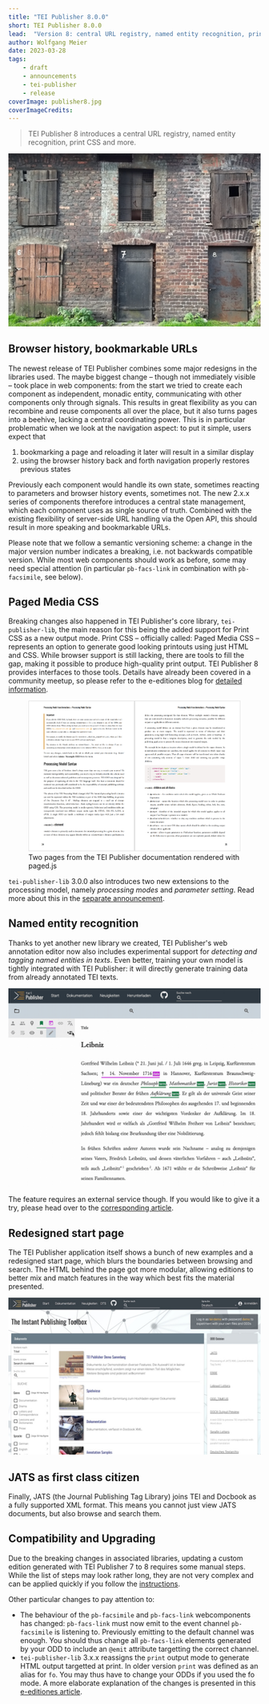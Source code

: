 ```yaml
---
title: "TEI Publisher 8.0.0"
short: TEI Publisher 8.0.0
lead:  "Version 8: central URL registry, named entity recognition, print CSS and more"
author: Wolfgang Meier
date: 2023-03-28
tags:
    - draft
    - announcements
    - tei-publisher
    - release
coverImage: publisher8.jpg
coverImageCredits: 
---
```


> TEI Publisher 8 introduces a central URL registry, named entity recognition, print CSS and more.

![](/img/publisher8-big.jpg)

## Browser history, bookmarkable URLs

The newest release of TEI Publisher combines some major redesigns in the libraries used. The maybe biggest change – though not immediately visible – took place in web components: from the start we tried to create each component as independent, monadic entity, communicating with other components only through signals. This results in great flexibility as you can recombine and reuse components all over the place, but it also turns pages into a beehive, lacking a central coordinating power. This is in particular problematic when we look at the navigation aspect: to put it simple, users expect that

1. bookmarking a page and reloading it later will result in a similar display
2. using the browser history back and forth navigation properly restores previous states

Previously each component would handle its own state, sometimes reacting to parameters and browser history events, sometimes not. The new 2.x.x series of components therefore introduces a central state management, which each component uses as single source of truth. Combined with the existing flexibility of server-side URL handling via the Open API, this should result in more speaking and bookmarkable URLs.

Please note that we follow a semantic versioning scheme: a change in the major version number indicates a breaking, i.e. not backwards compatible version. While most web components should work as before, some may need special attention (in particular `pb-facs-link` in combination with `pb-facsimile`, see below).

## Paged Media CSS

Breaking changes also happened in TEI Publisher's core library, `tei-publisher-lib`, the main reason for this being the added support for Print CSS as a new output mode. Print CSS – officially called: Paged Media CSS – represents an option to generate good looking printouts using just HTML and CSS. While browser support is still lacking, there are tools to fill the gap, making it possible to produce high-quality print output. TEI Publisher 8 provides interfaces to those tools. Details have already been covered in a community meetup, so please refer to the e-editiones blog for [detailed information](https://www.e-editiones.org/posts/print-css/).

<figure>
    <img src="/img/tei-publisher-docs-printcss.png">
    <figcaption>Two pages from the TEI Publisher documentation rendered with paged.js</figcaption>
</figure>

`tei-publisher-lib` 3.0.0 also introduces two new extensions to the processing model, namely _processing modes_ and _parameter setting_. Read more about this in the [separate announcement](https://www.e-editiones.org/posts/tei-publisher-lib-3/).

## Named entity recognition

Thanks to yet another new library we created, TEI Publisher's web annotation editor now also includes experimental support for _detecting and tagging named entities in texts_. Even better, training your own model is tightly integrated with TEI Publisher: it will directly generate training data from already annotated TEI texts.

![NER in action](/img/wikipedia.gif)

The feature requires an external service though. If you would like to give it a try, please head over to the [corresponding article](https://www.e-editiones.org/posts/names-sell-named-entity-recognition-in-tei-publisher/).

## Redesigned start page

The TEI Publisher application itself shows a bunch of new examples and a redesigned start page, which blurs the boundaries between browsing and search. The HTML behind the page got more modular, allowing editions to better mix and match features in the way which best fits the material presented.

![New start page with integrated search](/img/publisher8-start.jpg)

## JATS as first class citizen

Finally, JATS (the Journal Publishing Tag Library) joins TEI and Docbook as a fully supported XML format. This means you cannot just view JATS documents, but also browse and search them.

## Compatibility and Upgrading

Due to the breaking changes in associated libraries, updating a custom edition generated with TEI Publisher 7 to 8 requires some manual steps. While the list of steps may look rather long, they are not very complex and can be applied quickly if you follow the [instructions](https://teipublisher.com/exist/apps/tei-publisher/doc/documentation.xml#upgrade7-8).

Other particular changes to pay attention to:

* The behaviour of the `pb-facsimile` and `pb-facs-link` webcomponents has changed: `pb-facs-link` must now emit to the event channel `pb-facsimile` is listening to. Previously emitting to the default channel was enough. You should thus change all `pb-facs-link` elements generated by your ODD to include an `@emit` attribute targetting the correct channel.
* `tei-publisher-lib` 3.x.x reassigns the `print` output mode to generate HTML output targetted at print. In older version `print` was defined as an alias for `fo`. You may thus have to change your ODDs if you used the fo mode. A more elaborate explanation of the changes is presented in this [e-editiones article](https://www.e-editiones.org/posts/tei-publisher-lib-3/).